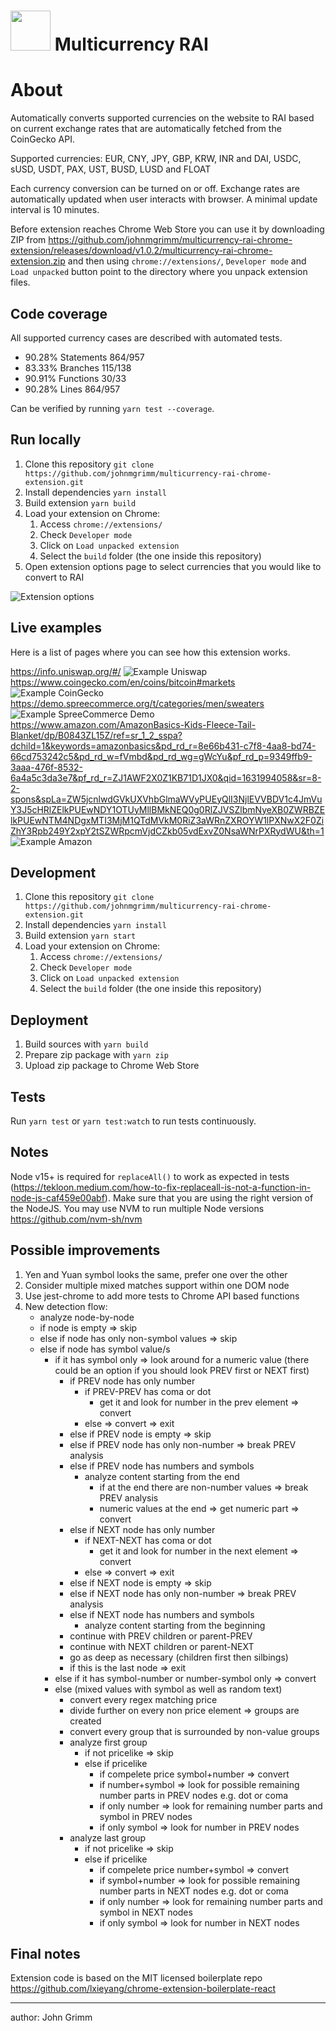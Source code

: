 # <img src="src/assets/img/RAI-logo-coin.png" width="64"/> Multicurrency RAI

# About

Automatically converts supported currencies on the website to RAI based on current exchange rates that are automatically fetched from the CoinGecko API.

Supported currencies: EUR, CNY, JPY, GBP, KRW, INR and DAI, USDC, sUSD, USDT, PAX, UST, BUSD, LUSD and FLOAT

Each currency conversion can be turned on or off.
Exchange rates are automatically updated when user interacts with browser.
A minimal update interval is 10 minutes.

Before extension reaches Chrome Web Store you can use it by downloading ZIP from https://github.com/johnmgrimm/multicurrency-rai-chrome-extension/releases/download/v1.0.2/multicurrency-rai-chrome-extension.zip and then using `chrome://extensions/`, `Developer mode` and `Load unpacked` button point to the directory where you unpack extension files.

## Code coverage

All supported currency cases are described with automated tests.

- 90.28% Statements 864/957
- 83.33% Branches 115/138
- 90.91% Functions 30/33
- 90.28% Lines 864/957

Can be verified by running `yarn test --coverage`.

## Run locally

1. Clone this repository `git clone https://github.com/johnmgrimm/multicurrency-rai-chrome-extension.git`
2. Install dependencies `yarn install`
3. Build extension `yarn build`
4. Load your extension on Chrome:
   1. Access `chrome://extensions/`
   2. Check `Developer mode`
   3. Click on `Load unpacked extension`
   4. Select the `build` folder (the one inside this repository)
5. Open extension options page to select currencies that you would like to convert to RAI

![Extension options](./docs/options.png)

## Live examples

Here is a list of pages where you can see how this extension works.

https://info.uniswap.org/#/
![Example Uniswap](./docs/uniswap.png)
https://www.coingecko.com/en/coins/bitcoin#markets
![Example CoinGecko](./docs/coingecko.png)
https://demo.spreecommerce.org/t/categories/men/sweaters
![Example SpreeCommerce Demo](./docs/spree.png)
https://www.amazon.com/AmazonBasics-Kids-Fleece-Tail-Blanket/dp/B0843ZL15Z/ref=sr_1_2_sspa?dchild=1&keywords=amazonbasics&pd_rd_r=8e66b431-c7f8-4aa8-bd74-66cd753242c5&pd_rd_w=fVmbd&pd_rd_wg=gWcYu&pf_rd_p=9349ffb9-3aaa-476f-8532-6a4a5c3da3e7&pf_rd_r=ZJ1AWF2X0Z1KB71D1JX0&qid=1631994058&sr=8-2-spons&spLa=ZW5jcnlwdGVkUXVhbGlmaWVyPUEyQlI3NjlEVVBDV1c4JmVuY3J5cHRlZElkPUEwNDY1OTUyMllBMkNEQ0g0RlZJVSZlbmNyeXB0ZWRBZElkPUEwNTM4NDgxMTI3MjM1QTdMVkM0RiZ3aWRnZXROYW1lPXNwX2F0ZiZhY3Rpb249Y2xpY2tSZWRpcmVjdCZkb05vdExvZ0NsaWNrPXRydWU&th=1
![Example Amazon](./docs/amazon.png)

## Development

1. Clone this repository `git clone https://github.com/johnmgrimm/multicurrency-rai-chrome-extension.git`
2. Install dependencies `yarn install`
3. Build extension `yarn start`
4. Load your extension on Chrome:
   1. Access `chrome://extensions/`
   2. Check `Developer mode`
   3. Click on `Load unpacked extension`
   4. Select the `build` folder (the one inside this repository)

## Deployment

1. Build sources with `yarn build`
2. Prepare zip package with `yarn zip`
3. Upload zip package to Chrome Web Store

## Tests

Run `yarn test` or `yarn test:watch` to run tests continuously.

## Notes

Node v15+ is required for `replaceAll()` to work as expected in tests (https://tekloon.medium.com/how-to-fix-replaceall-is-not-a-function-in-node-js-caf459e00abf).
Make sure that you are using the right version of the NodeJS.
You may use NVM to run multiple Node versions https://github.com/nvm-sh/nvm

## Possible improvements

1. Yen and Yuan symbol looks the same, prefer one over the other
2. Consider multiple mixed matches support within one DOM node
3. Use jest-chrome to add more tests to Chrome API based functions
4. New detection flow:
   - analyze node-by-node
   - if node is empty => skip
   - else if node has only non-symbol values => skip
   - else if node has symbol value/s
     - if it has symbol only => look around for a numeric value
       (there could be an option if you should look PREV first or NEXT first)
       - if PREV node has only number
         - if PREV-PREV has coma or dot
           - get it and look for number in the prev element => convert
         - else => convert => exit
       - else if PREV node is empty => skip
       - else if PREV node has only non-number => break PREV analysis
       - else if PREV node has numbers and symbols
         - analyze content starting from the end
           - if at the end there are non-number values => break PREV analysis
           - numeric values at the end => get numeric part => convert
       - else if NEXT node has only number
         - if NEXT-NEXT has coma or dot
           - get it and look for number in the next element => convert
         - else => convert => exit
       - else if NEXT node is empty => skip
       - else if NEXT node has only non-number => break PREV analysis
       - else if NEXT node has numbers and symbols
         - analyze content starting from the beginning
       - continue with PREV children or parent-PREV
       - continue with NEXT children or parent-NEXT
       - go as deep as necessary (children first then silbings)
       - if this is the last node => exit
     - else if it has symbol-number or number-symbol only => convert
     - else (mixed values with symbol as well as random text)
       - convert every regex matching price
       - divide further on every non price element => groups are created
       - convert every group that is surrounded by non-value groups
       - analyze first group
         - if not pricelike => skip
         - else if pricelike
           - if compelete price symbol+number => convert
           - if number+symbol => look for possible remaining number parts in PREV nodes e.g. dot or coma
           - if only number => look for remaining number parts and symbol in PREV nodes
           - if only symbol => look for number in PREV nodes
       - analyze last group
         - if not pricelike => skip
         - else if pricelike
           - if compelete price number+symbol => convert
           - if symbol+number => look for possible remaining number parts in NEXT nodes e.g. dot or coma
           - if only number => look for remaining number parts and symbol in NEXT nodes
           - if only symbol => look for number in NEXT nodes

## Final notes

Extension code is based on the MIT licensed boilerplate repo https://github.com/lxieyang/chrome-extension-boilerplate-react

---

author: John Grimm
